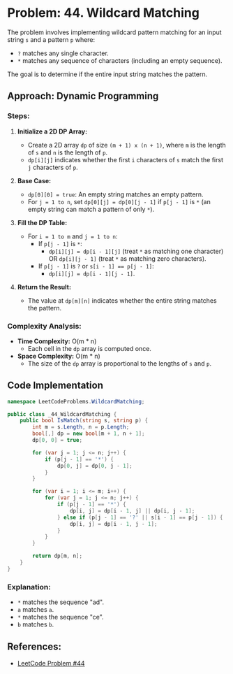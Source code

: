 # Problem: 44. Wildcard Matching

The problem involves implementing wildcard pattern matching for an input string `s` and a pattern `p` where:
- `?` matches any single character.
- `*` matches any sequence of characters (including an empty sequence).

The goal is to determine if the entire input string matches the pattern.

## Approach: Dynamic Programming

### Steps:
1. **Initialize a 2D DP Array:**
   - Create a 2D array `dp` of size `(m + 1) x (n + 1)`, where `m` is the length of `s` and `n` is the length of `p`.
   - `dp[i][j]` indicates whether the first `i` characters of `s` match the first `j` characters of `p`.

2. **Base Case:**
   - `dp[0][0] = true`: An empty string matches an empty pattern.
   - For `j = 1 to n`, set `dp[0][j] = dp[0][j - 1]` if `p[j - 1]` is `*` (an empty string can match a pattern of only `*`).

3. **Fill the DP Table:**
   - For `i = 1 to m` and `j = 1 to n`:
     - If `p[j - 1]` is `*`:
       - `dp[i][j] = dp[i - 1][j]` (treat `*` as matching one character) OR `dp[i][j - 1]` (treat `*` as matching zero characters).
     - If `p[j - 1]` is `?` or `s[i - 1] == p[j - 1]`:
       - `dp[i][j] = dp[i - 1][j - 1]`.

4. **Return the Result:**
   - The value at `dp[m][n]` indicates whether the entire string matches the pattern.

### Complexity Analysis:
- **Time Complexity:** O(m * n)
  - Each cell in the `dp` array is computed once.
- **Space Complexity:** O(m * n)
  - The size of the `dp` array is proportional to the lengths of `s` and `p`.

## Code Implementation

```csharp
namespace LeetCodeProblems.WildcardMatching;

public class _44_WildcardMatching {
    public bool IsMatch(string s, string p) {
        int m = s.Length, n = p.Length;
        bool[,] dp = new bool[m + 1, n + 1];
        dp[0, 0] = true;

        for (var j = 1; j <= n; j++) {
            if (p[j - 1] == '*') {
                dp[0, j] = dp[0, j - 1];
            }
        }

        for (var i = 1; i <= m; i++) {
            for (var j = 1; j <= n; j++) {
                if (p[j - 1] == '*') {
                    dp[i, j] = dp[i - 1, j] || dp[i, j - 1];
                } else if (p[j - 1] == '?' || s[i - 1] == p[j - 1]) {
                    dp[i, j] = dp[i - 1, j - 1];
                }
            }
        }

        return dp[m, n];
    }
}
```


### Explanation:
- `*` matches the sequence "ad".
- `a` matches `a`.
- `*` matches the sequence "ce".
- `b` matches `b`.

## References:
- [LeetCode Problem #44](https://leetcode.com/problems/wildcard-matching/)


